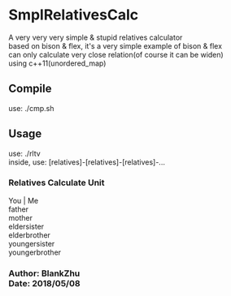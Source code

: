 # SmplRelativesCalc
A very very very simple & stupid relatives calculator <br/>
based on bison & flex, it's a very simple example of bison & flex<br/>
can only calculate very close relation(of course it can be widen)<br/>
using c++11(unordered_map)<br/>

## Compile
use: ./cmp.sh

## Usage
use: ./rltv<br/>
inside, use: \[relatives]-\[relatives]-\[relatives]-...

### Relatives Calculate Unit
You | Me<br/>
father<br/>
mother<br/>
eldersister<br/>
elderbrother<br/>
youngersister<br/>
youngerbrother<br/>

### Author: BlankZhu<br/>Date: 2018/05/08
